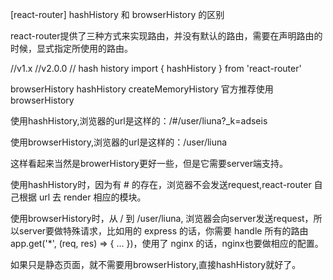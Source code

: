 [react-router] hashHistory 和 browserHistory 的区别

react-router提供了三种方式来实现路由，并没有默认的路由，需要在声明路由的时候，显式指定所使用的路由。

//v1.x
<Router/>
//v2.0.0
// hash history
import { hashHistory } from 'react-router'
<Router history={hashHistory} />

browserHistory
hashHistory
createMemoryHistory
官方推荐使用browserHistory

使用hashHistory,浏览器的url是这样的：/#/user/liuna?_k=adseis

使用browserHistory,浏览器的url是这样的：/user/liuna

这样看起来当然是browerHistory更好一些，但是它需要server端支持。

使用hashHistory时，因为有 # 的存在，浏览器不会发送request,react-router 自己根据 url 去 render 相应的模块。

使用browserHistory时，从 / 到 /user/liuna, 浏览器会向server发送request，所以server要做特殊请求，比如用的 express 的话，你需要 handle 所有的路由 app.get('*', (req, res) => { ... })，使用了 nginx 的话，nginx也要做相应的配置。

 

如果只是静态页面，就不需要用browserHistory,直接hashHistory就好了。